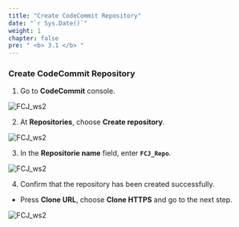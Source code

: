 ```yaml
---
title: "Create CodeCommit Repository"
date: "`r Sys.Date()`"
weight: 1
chapter: false
pre: " <b> 3.1 </b> "
---
```


### Create CodeCommit Repository

1. Go to **CodeCommit** console.

![FCJ_ws2](/images/3.codecommit/1.png)

2. At **Repositories**, choose **Create repository**.

![FCJ_ws2](/images/3.codecommit/2.png)

3. In the **Repositorie name** field, enter **`FCJ_Repo`**.

![FCJ_ws2](/images/3.codecommit/3.png)

4. Confirm that the repository has been created successfully.

- Press **Clone URL**, choose **Clone HTTPS** and go to the next step.

![FCJ_ws2](/images/3.codecommit/4.png)
